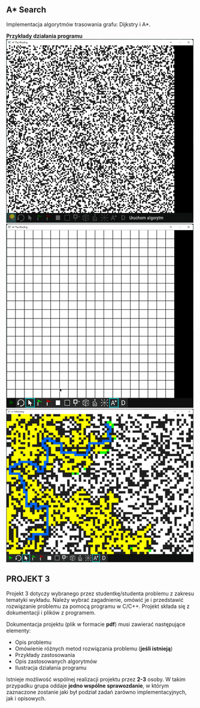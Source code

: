 A* Search
---------
Implementacja algorytmów trasowania grafu: Dijkstry i A*.

**Przykłady działania programu**
<img src="https://github.com/AMDevRadeon/a-star-search/blob/master/.github/astar-gif1.gif" width="500" alt="A* w akcji" />
<img src="https://github.com/AMDevRadeon/a-star-search/blob/master/.github/astar-gif2.gif" width="500" alt="Rysowanie przeszkód w grafie" />
<img src="https://github.com/AMDevRadeon/a-star-search/blob/master/.github/astar-gif3.gif" width="500" alt="Różne kombinacje algorytmów" />

PROJEKT 3
---------

Projekt 3 dotyczy wybranego przez studentkę/studenta problemu z zakresu tematyki wykładu. Należy
wybrać zagadnienie, omówić je i przedstawić rozwiązanie problemu za pomocą programu w C/C++.
Projekt składa się z dokumentacji i plików z programem.

Dokumentacja projektu (plik w formacie **pdf**) musi zawierać następujące elementy:
- Opis problemu
- Omówienie różnych metod rozwiązania problemu (**jeśli istnieją**)
- Przykłady zastosowania
- Opis zastosowanych algorytmów
- Ilustracja działania programu

Istnieje możliwość wspólnej realizacji projektu przez **2-3** osoby. W takim przypadku grupa oddaje
**jedno wspólne sprawozdanie**, w którym zaznaczone zostanie jaki był podział zadań zarówno
implementacyjnych, jak i opisowych.
